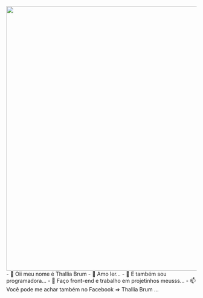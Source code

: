 <img src="https://user-images.githubusercontent.com/79876271/120808948-f29d8680-c51f-11eb-99f4-13a8a2dabaac.gif" width="700px"/>
- 👋 Oii meu nome é Thallia Brum
- 👀 Amo ler...
- 🌱 E também sou programadora...
- 💞️ Faço front-end e trabalho em projetinhos meusss...
- 📫 Você pode me achar também no Facebook => Thallia Brum ...

<!---
ThalliaB/ThalliaB is a ✨ special ✨ repository because its `README.md` (this file) appears on your GitHub profile.
You can click the Preview link to take a look at your changes.
--->

